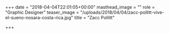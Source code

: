 +++
date = "2018-04-04T22:01:05+00:00"
masthead_image = ""
role = "Graphic Designer"
teaser_image = "/uploads/2018/04/04/zacc-pollitt-vive-el-sueno-nosara-costa-rica.jpg"
title = "Zacc Pollitt"

+++
